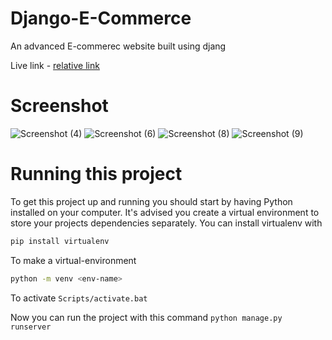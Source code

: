# Django-E-Commerce
An advanced E-commerec website built using djang

Live link -
[relative link](https://jzeel.pythonanywhere.com/)

# Screenshot
![Screenshot (4)](https://github.com/JazeelMuhammed/Django-E-Commerce/assets/126056206/4114596d-9cf9-49f0-9b7d-118ab3a2d062)
![Screenshot (6)](https://github.com/JazeelMuhammed/Django-E-Commerce/assets/126056206/5649931b-ad91-4203-bcc6-0d9794f8f8ca)
![Screenshot (8)](https://github.com/JazeelMuhammed/Django-E-Commerce/assets/126056206/19a24848-6265-42f7-b073-9b2cd5051021)
![Screenshot (9)](https://github.com/JazeelMuhammed/Django-E-Commerce/assets/126056206/6b0d80b3-c185-40da-8997-a442c17c8c55)

# Running this project
To get this project up and running you should start by having Python installed on your computer. It's advised you create a virtual environment to store your projects dependencies separately. You can install virtualenv with
```bash
pip install virtualenv
```
To make a virtual-environment 
```bash
python -m venv <env-name>
```
To activate
```Scripts/activate.bat```

Now you can run the project with this command
```python manage.py runserver```







